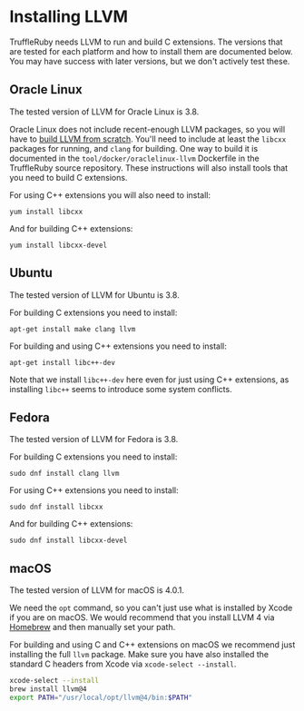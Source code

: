 # Installing LLVM

TruffleRuby needs LLVM to run and build C extensions. The versions that are
tested for each platform and how to install them are documented below. You may
have success with later versions, but we don't actively test these.

## Oracle Linux

The tested version of LLVM for Oracle Linux is 3.8.

Oracle Linux does not include recent-enough LLVM packages, so you will have to
[build LLVM from scratch](https://llvm.org/docs/CMake.html). You'll need to
include at least the `libcxx` packages for running, and `clang`
for building. One way to build it is documented in the
`tool/docker/oraclelinux-llvm` Dockerfile in the TruffleRuby source repository.
These instructions will also install tools that you need to build C extensions.

For using C++ extensions you will also need to install:

```
yum install libcxx
```

And for building C++ extensions:

```
yum install libcxx-devel
```

## Ubuntu

The tested version of LLVM for Ubuntu is 3.8.

For building C extensions you need to install:

```
apt-get install make clang llvm
```

For building and using C++ extensions you need to install:

```
apt-get install libc++-dev
```

Note that we install `libc++-dev` here even for just using C++ extensions, as
installing `libc++` seems to introduce some system conflicts.

## Fedora

The tested version of LLVM for Fedora is 3.8.

For building C extensions you need to install:

```
sudo dnf install clang llvm
```

For using C++ extensions you need to install:

```
sudo dnf install libcxx
```

And for building C++ extensions:

```
sudo dnf install libcxx-devel
```

## macOS

The tested version of LLVM for macOS is 4.0.1.

We need the `opt` command, so you can't just use what is installed by Xcode if
you are on macOS. We would recommend that you install LLVM 4 via
[Homebrew](https://brew.sh) and then manually set your path.

For building and using C and C++ extensions on macOS we recommend just
installing the full `llvm` package. Make sure you have also installed the
standard C headers from Xcode via `xcode-select --install`.

```bash
xcode-select --install
brew install llvm@4
export PATH="/usr/local/opt/llvm@4/bin:$PATH"
```
